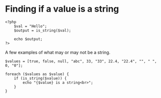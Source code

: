 # Finding if a value is a string

    <?php
        $val = "Hello";
        $output = is_string($val);

        echo $output;
    ?>

A few examples of what may or may not be a string.

    $values = [true, false, null, "abc", 33, "33", 22.4, "22.4", "", " ", 0, "0"];

    foreach ($values as $value) {
        if (is_string($value)) {
            echo "{$value} is a string<br>";
        }
    }